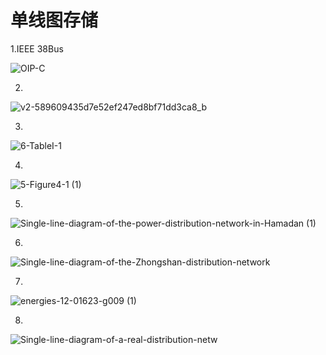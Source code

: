 # 单线图存储

1.IEEE 38Bus

![OIP-C](https://user-images.githubusercontent.com/96326382/196186246-1ab63947-d2f9-4b6f-8e12-936f3ccf3380.jpg)

2.
![v2-589609435d7e52ef247ed8bf71dd3ca8_b](https://user-images.githubusercontent.com/96326382/196186975-511d87ff-7822-4d63-bb18-4f34ded13598.jpg)

3.
![6-TableI-1](https://user-images.githubusercontent.com/96326382/196187640-3fac768d-d866-4227-b49a-66b85048d127.png)

4.
![5-Figure4-1 (1)](https://user-images.githubusercontent.com/96326382/196187778-cece8986-26f5-48cf-bb4a-d77cd14c4572.png)

5.
![Single-line-diagram-of-the-power-distribution-network-in-Hamadan (1)](https://user-images.githubusercontent.com/96326382/196187928-444ada35-9c31-449e-bb84-3d554203b823.png)

6.
![Single-line-diagram-of-the-Zhongshan-distribution-network](https://user-images.githubusercontent.com/96326382/196188044-07401db7-6409-4c35-8b02-7e249794b31c.png)


7.
![energies-12-01623-g009 (1)](https://user-images.githubusercontent.com/96326382/196188661-50266521-4d7f-4850-bbd6-61bdb6c33b8e.png)


8.
![Single-line-diagram-of-a-real-distribution-netw](https://user-images.githubusercontent.com/96326382/196188785-04a0dadc-6a79-49fc-9b5c-2905948de7fe.png)

